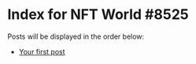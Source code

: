 # Index for NFT World #8525
Posts will be displayed in the order below:

- [Your first post](./001-first.md)

